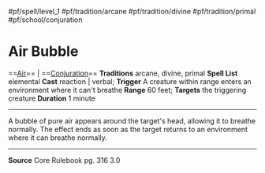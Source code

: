 #pf/spell/level_1 #pf/tradition/arcane #pf/tradition/divine #pf/tradition/primal #pf/school/conjuration 
# Air Bubble
==[Air](../../../Traits/Air.md)== | ==[Conjuration](../../../Traits/Conjuration.md)==
**Traditions** arcane, divine, primal
**Spell List** elemental
**Cast** reaction | verbal; **Trigger** A creature within range enters an environment where it can't breathe
**Range** 60 feet; **Targets** the triggering creature
**Duration** 1 minute

---
A bubble of pure air appears around the target's head, allowing it to breathe normally. The effect ends as soon as the target returns to an environment where it can breathe normally.

---
**Source** Core Rulebook pg. 316 3.0